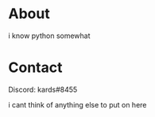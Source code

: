 # About
i know python 
somewhat

# Contact
Discord: kards#8455

i cant think of anything else to put on here
